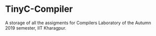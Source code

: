 # TinyC-Compiler
A storage of all the assigments for Compilers Laboratory of the Autumn 2019 semester, IIT Kharagpur.

